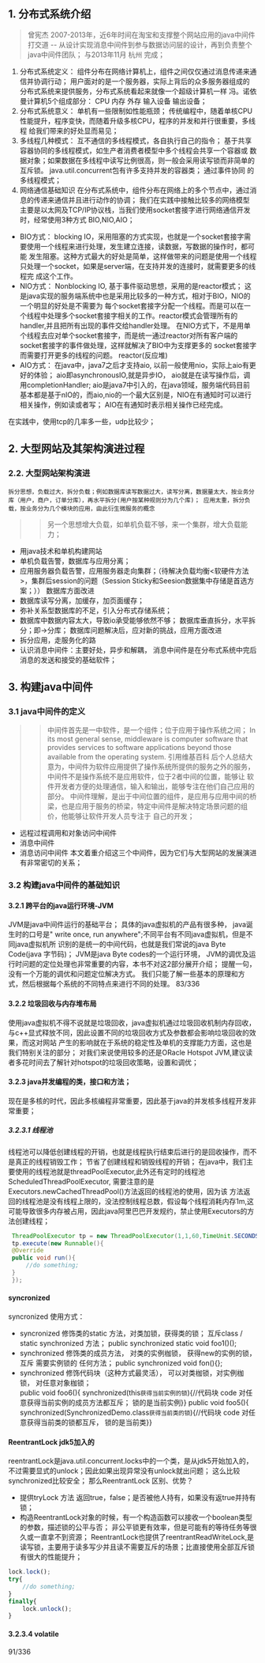 ## 1. 分布式系统介绍
>  曾宪杰  2007-2013年，近6年时间在淘宝和支撑整个网站应用的java中间件打交道 -- 从设计实现消息中间件到参与数据访问层的设计，再到负责整个java中间件团队； 与2013年11月 杭州 完成；
1. 分布式系统定义：  组件分布在网络计算机上，组件之间仅仅通过消息传递来通信并协调行动； 用户面对的是一个服务器，实际上背后的众多服务器组成的
分布式系统来提供服务，分布式系统看起来就像一个超级计算机一样
冯。诺依曼计算机5个组成部分： CPU 内存 外存 输入设备 输出设备；
2. 分布式系统意义：  单机有一些限制如性能瓶颈； 传统编程中，随着单核CPU性能提升，程序变快，而随着升级多核CPU，程序的并发和并行很重要，多线程
给我们带来的好处显而易见；
3. 多线程几种模式：  互不通信的多线程模式，各自执行自己的指令； 基于共享容器协同的多线程模式，如生产者消费者模型中多个线程会共享一个容器或
数据对象；如果数据在多线程中读写比例很高，则一般会采用读写锁而非简单的互斥锁。 java.util.concurrent包有许多支持并发的容器类； 通过事件协同
的多线程模式；
4. 网络通信基础知识  在分布式系统中，组件分布在网络上的多个节点中，通过消息的传递来通信并且进行动作的协调； 我们在实践中接触比较多的网络模型
主要是以太网及TCP/IP协议栈，当我们使用socket套接字进行网络通信开发时，经常使用3种方式 BIO,NIO,AIO；
 * BIO方式： blocking IO，采用阻塞的方式实现，也就是一个socket套接字需要使用一个线程来进行处理，发生建立连接，读数据，写数据的操作时，都可能
 发生阻塞。这种方式最大的好处是简单，这样做带来的问题是使用一个线程只处理一个socket，如果是server端，在支持并发的连接时，就需要更多的线程完
 成这个工作。
 * NIO方式： Nonblocking IO, 基于事件驱动思想，采用的是reactor模式； 这是java实现的服务端系统中也是采用比较多的一种方式，相对于BIO，NIO的一个明显的好处是不需要为
 每个socket套接字分配一个线程。而是可以在一个线程中处理多个socket套接字相关的工作。reactor模式会管理所有的handler,并且把所有出现的事件交给handler处理。
 在NIO方式下，不是用单个线程去应对单个socket套接字，而是统一通过reactor对所有客户端的socket套接字的事件做处理，这样就解决了BIO中为支撑更多的
 socket套接字而需要打开更多的线程的问题。  reactor(反应堆)
 * AIO方式： 在java中，java7之后才支持aio, 以前一般使用nio，实际上aio有更好的体验；
 aio即asynchronousIO,就是异步IO， aio就是在读写操作后，调用completionHandler; 
 aio是java7中引入的，在java领域，服务端代码目前基本都是基于nIO的，而aio,nio的一个最大区别是，NIO在有通知时可以进行相关操作，例如读或者写；
 AIO在有通知时表示相关操作已经完成。
 
 在实践中，使用tcp的几率多一些，udp比较少；

 ## 2. 大型网站及其架构演进过程
 ### 2.2. 大型网站架构演进 
 `拆分思想，负载过大，拆分负载；例如数据库读写数据过大，读写分离，数据量太大，按业务分库（用户，商户，订单分库），再水平拆分(用户按某种规则分为几个库)；
 应用太重，拆分负载，按业务分为几个模块的应用，由此衍生微服务的概念`
 >> 另一个思想增大负载，如单机负载不够，来一个集群，增大负载能力；
   * 用java技术和单机构建网站
   * 单机负载告警，数据库与应用分离；
   * 应用服务器负载告警，应用服务器走向集群；（待解决负载均衡<软硬件方法>，集群后session的问题（Session Sticky和Seesion数据集中存储是首选方案；））
数据库方面改进  
   * 数据库读写分离，加缓存，加页面缓存；
   * 弥补关系型数据库的不足，引入分布式存储系统；
   * 数据库中数据内容太大，导致io承受能够依然不够； 数据库垂直拆分，水平拆分；即->分库；
数据库问题解决后，应对新的挑战，应用方面改进
   * 拆分应用，走服务化的路
   * 认识消息中间件：主要好处，异步和解耦， 消息中间件是在分布式系统中完后消息的发送和接受的基础软件；
   
 ## 3. 构建java中间件
 ### 3.1 java中间件的定义
 >> 中间件首先是一中软件，是一个组件；位于应用于操作系统之间；
 >> In its most general sense, middleware is computer software that provides services to software applications beyond those available from the operating system.
 引用维基百科 后个人总结大意为，中间件为软件应用提供了操作系统所提供的服务之外的服务，中间件不是操作系统不是应用软件，位于2者中间的位置，能够让
 软件开发者方便的处理通信，输入和输出，能够专注在他们自己应用的部分。
 中间件理解，是出于中间位置的组件，是应用与应用中间的桥梁，也是应用于服务的桥梁，特定中间件是解决特定场景问题的组价，他能够让软件开发人员专注于
 自己的开发；
  * 远程过程调用和对象访问中间件
  * 消息中间件
  * 消息访问中间件
 本文着重介绍这三个中间件，因为它们与大型网站的发展演进有非常密切的关系；
 
 ### 3.2 构建java中间件的基础知识
 #### 3.2.1 跨平台的java运行环境-JVM
 JVM是java中间件运行的基础平台； 具体的java虚拟机的产品有很多种， java诞生时的口号是" write once, run anywhere";不同平台有不同java虚拟机，但是不同java虚拟机所
 识别的是统一的中间代码，也就是我们常说的java Byte Code(java 字节码)；
 JVM是java Byte codes的一个运行环境， JVM的调优及运行时问题的定位处理也非常重要的内容，本书不对这2部分展开介绍； 提醒一句，没有一个万能的调优和问题定位解决方式。
 我们只能了解一些基本的原理和方式，然后根据每个系统的不同特点来进行不同的处理。
 83/336
#### 3.2.2 垃圾回收与内存堆布局
 使用java虚拟机不得不说就是垃圾回收，java虚拟机通过垃圾回收机制内存回收，与c++显式释放不同，因此设置不同的垃圾回收方式及参数都会影响垃圾回收的效果，而这对网站
 产生的影响就在于系统的稳定性及单机的支撑能力方面，这也是我们特别关注的部分；
 对我们来说使用较多的还是ORacle Hotspot JVM,建议读者多花时间去了解针对hotspot的垃圾回收策略，设置和调优；
 #### 3.2.3 java并发编程的类，接口和方法；
 现在是多核的时代，因此多核编程非常重要，因此基于java的并发核多线程开发非常重要；
 ##### 3.2.3.1 线程池
 线程池可以降低创建线程的开销，也就是线程执行结束后进行的是回收操作，而不是真正的线程销毁工作； 节省了创建线程和销毁线程的开销；
 在java中，我们主要使用的线程池就是threadPoolExecutor,此外还有定时的线程池ScheduledThreadPoolExecutor, 需要注意的是Executors.newCachedThreadPool()方法返回的线程池的使用，因为该
 方法返回的线程池是没有线程上限的，没法控制线程总数，假设每个线程消耗内存1m,这可能导致很多内存被占用，因此java阿里巴巴开发规约，禁止使用Executors的方法创建线程；
```java
 ThreadPoolExecutor tp = new ThreadPoolExecutor(1,1,60,TimeUnit.SECONDS,new LinkedBlockingQueue<Runnable>(count));
 tp.execute(new Runnable(){
 @Override 
 public void run(){
     //do something;
 }
 });
```
 #### syncronized
 syncronized 使用方式：
  * syncronized 修饰类的static 方法，对类加锁，获得类的锁； 互斥class / static  synchronized 方法；   public synchronized static void foo1()();
  * synchronized 修饰类的成员方法， 对类的实例枷锁， 获得new的实例的锁， 互斥 需要实例锁的 任何方法； public synchronized void fon(){};
  * synchronized 修饰代码块（这种方式最灵活）， 可以对类枷锁，对实例枷锁， 对任意对象枷锁；  
  public void foo6(){ synchronized(this`获得当前实例的锁`){//代码块 code 对任意获得当前实例的成员方法都互斥； 锁的是当前实例}}
  public void foo5(){ synchronized(SynchronizedDemo.class`获得当前类的锁`){//代码块 code 对任意获得当前类的锁都互斥， 锁的是当前类}}
 #### ReentrantLock jdk5加入的
 reentrantLock是java.util.concurrent.locks中的一个类，是从jdk5开始加入的，不过需要显式的unlock；因此如果出现异常没有unlock就出问题； 这么比较 synchronized比较安全；
 那么ReentrantLock 区别、优势？
 * 提供tryLock 方法 返回true，false；是否被他人持有，如果没有返true并持有锁；
 * 构造ReentrantLock对象的时候，有一个构造函数可以接收一个boolean类型的参数，描述锁的公平与否； 非公平锁更有效率，但是可能有的等待任务等很久或一直拿不到资源；
 ReentrantLock也提供了reentrantReadWriteLock,是读写锁，主要用于读多写少并且读不需要互斥的场景；比直接使用全部互斥锁有很大的性能提升；
 ```javascript
 lock.lock();
 try{
     //do something;
 }
 finally{
     lock.unlock();
 }
 ```
 #### 3.2.3.4 volatile
 91/336
 
 
